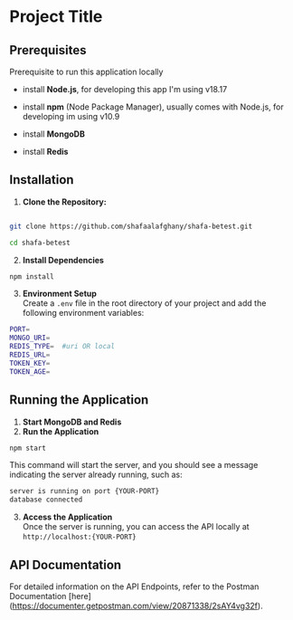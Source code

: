 
# Project Title

  

## Prerequisites

  

Prerequisite to run this application locally

  

- install **Node.js**, for developing this app I'm using v18.17

- install **npm** (Node Package Manager), usually comes with Node.js, for developing im using v10.9

- install **MongoDB**

- install **Redis**

  

## Installation

  

1.  **Clone the Repository:**

  

```bash

git clone https://github.com/shafaalafghany/shafa-betest.git

cd shafa-betest
```
2. **Install Dependencies**
```bash
npm install
```
3. **Environment Setup** <br>
Create a `.env` file in the root directory of your project and add the following environment variables:
```bash
PORT=
MONGO_URI=
REDIS_TYPE=  #uri OR local
REDIS_URL=
TOKEN_KEY=
TOKEN_AGE=
```

## Running the Application
1. **Start MongoDB and Redis**
2. **Run the Application**
```bash
npm start
```
This command will start the server, and you should see a message indicating the server already running, such as:
```bash
server is running on port {YOUR-PORT}
database connected
```
3. **Access the Application** <br>
Once the server is running, you can access the API locally at `http://localhost:{YOUR-PORT}`

## API Documentation
For detailed information on the API Endpoints, refer to the Postman Documentation [here] (https://documenter.getpostman.com/view/20871338/2sAY4vg32f).
